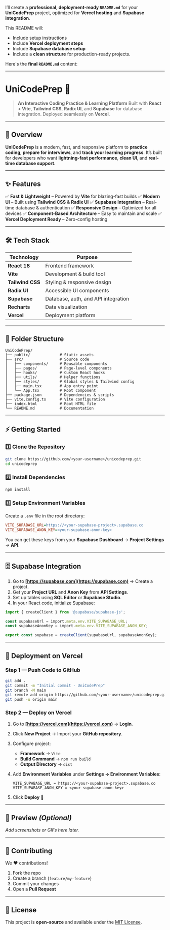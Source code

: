 
I’ll create a **professional, deployment-ready `README.md`** for your **UniCodePrep** project, optimized for **Vercel hosting** and **Supabase integration**.

This README will:

* Include setup instructions
* Include **Vercel deployment steps**
* Include **Supabase database setup**
* Include a **clean structure** for production-ready projects.

Here's the **final `README.md`** content:

---

# **UniCodePrep** 🚀

> **An Interactive Coding Practice & Learning Platform**
> Built with **React + Vite**, **Tailwind CSS**, **Radix UI**, and **Supabase** for database integration.
> Deployed seamlessly on **Vercel**.

---

## **📌 Overview**

**UniCodePrep** is a modern, fast, and responsive platform to **practice coding**, **prepare for interviews**, and **track your learning progress**.
It’s built for developers who want **lightning-fast performance**, **clean UI**, and **real-time database support**.

---

## **✨ Features**

✅ **Fast & Lightweight** – Powered by **Vite** for blazing-fast builds
✅ **Modern UI** – Built using **Tailwind CSS** & **Radix UI**
✅ **Supabase Integration** – Real-time database & authentication
✅ **Responsive Design** – Optimized for all devices
✅ **Component-Based Architecture** – Easy to maintain and scale
✅ **Vercel Deployment Ready** – Zero-config hosting

---

## **🛠️ Tech Stack**

| Technology       | Purpose                             |
| ---------------- | ----------------------------------- |
| **React 18**     | Frontend framework                  |
| **Vite**         | Development & build tool            |
| **Tailwind CSS** | Styling & responsive design         |
| **Radix UI**     | Accessible UI components            |
| **Supabase**     | Database, auth, and API integration |
| **Recharts**     | Data visualization                  |
| **Vercel**       | Deployment platform                 |

---

## **📂 Folder Structure**

```
UniCodePrep/
├── public/             # Static assets
├── src/                # Source code
│   ├── components/     # Reusable components
│   ├── pages/          # Page-level components
│   ├── hooks/          # Custom React hooks
│   ├── utils/          # Helper functions
│   ├── styles/         # Global styles & Tailwind config
│   ├── main.tsx        # App entry point
│   └── App.tsx         # Root component
├── package.json        # Dependencies & scripts
├── vite.config.ts      # Vite configuration
├── index.html          # Root HTML file
└── README.md           # Documentation
```

---

## **⚡ Getting Started**

### **1️⃣ Clone the Repository**

```bash
git clone https://github.com/<your-username>/unicodeprep.git
cd unicodeprep
```

### **2️⃣ Install Dependencies**

```bash
npm install
```

### **3️⃣ Setup Environment Variables**

Create a `.env` file in the root directory:

```ini
VITE_SUPABASE_URL=https://<your-supabase-project>.supabase.co
VITE_SUPABASE_ANON_KEY=<your-supabase-anon-key>
```

You can get these keys from your **Supabase Dashboard** → **Project Settings** → **API**.

---

## **🗄️ Supabase Integration**

1. Go to **[https://supabase.com](https://supabase.com)** → Create a project.
2. Get your **Project URL** and **Anon Key** from **API Settings**.
3. Set up tables using **SQL Editor** or **Supabase Studio**.
4. In your React code, initialize Supabase:

```ts
import { createClient } from '@supabase/supabase-js';

const supabaseUrl = import.meta.env.VITE_SUPABASE_URL;
const supabaseAnonKey = import.meta.env.VITE_SUPABASE_ANON_KEY;

export const supabase = createClient(supabaseUrl, supabaseAnonKey);
```

---

## **🚀 Deployment on Vercel**

### **Step 1 — Push Code to GitHub**

```bash
git add .
git commit -m "Initial commit - UniCodePrep"
git branch -M main
git remote add origin https://github.com/<your-username>/unicodeprep.git
git push -u origin main
```

### **Step 2 — Deploy on Vercel**

1. Go to **[https://vercel.com](https://vercel.com)** → **Login**.
2. Click **New Project** → Import your **GitHub repository**.
3. Configure project:

   * **Framework** → `Vite`
   * **Build Command** → `npm run build`
   * **Output Directory** → `dist`
4. Add **Environment Variables** under **Settings → Environment Variables**:

   ```
   VITE_SUPABASE_URL = https://<your-supabase-project>.supabase.co
   VITE_SUPABASE_ANON_KEY = <your-supabase-anon-key>
   ```
5. Click **Deploy** 🎉

---

## **📸 Preview** *(Optional)*

*Add screenshots or GIFs here later.*

---

## **🤝 Contributing**

We ❤️ contributions!

1. Fork the repo
2. Create a branch (`feature/my-feature`)
3. Commit your changes
4. Open a **Pull Request**

---

## **📜 License**

This project is **open-source** and available under the [MIT License](LICENSE).

